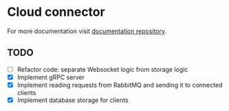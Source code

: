 # Cloud connector

For more documentation visit [documentation repository](https://github.com/zarinit-routers/docs).

## TODO

- [ ] Refactor code: separate Websocket logic from storage logic
- [X] Implement gRPC server
- [X] Implement reading requests from RabbitMQ and sending it to connected clients
- [X] Implement database storage for clients
